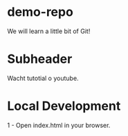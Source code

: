 # demo-repo
We will learn a little bit of Git!

# Subheader

Wacht tutotial o youtube.

# Local Development

1 - Open index.html in your browser.